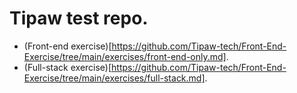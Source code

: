 # Tipaw test repo.

- (Front-end exercise)[https://github.com/Tipaw-tech/Front-End-Exercise/tree/main/exercises/front-end-only.md].
- (Full-stack exercise)[https://github.com/Tipaw-tech/Front-End-Exercise/tree/main/exercises/full-stack.md].

